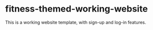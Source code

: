 # fitness-themed-working-website
This is a working website template, with sign-up and log-in features.
